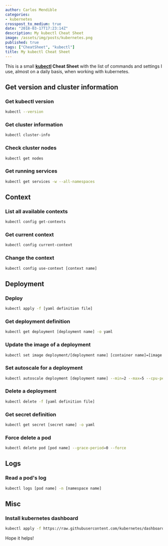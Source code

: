 ```yaml
---
author: Carlos Mendible
categories:
- kubernetes
crosspost_to_medium: true
date: "2018-03-17T17:23:14Z"
description: My kubectl Cheat Sheet
image: /assets/img/posts/kubernetes.png
published: true
tags: ["CheatSheet", "kubectl"]
title: My kubectl Cheat Sheet
---
```

This is a small **[kubectl](https://kubernetes.io/docs/reference/kubectl/overview/) Cheat Sheet** with the list of commands and settings I use, almost on a daily basis, when working with kubernetes.

## Get version and cluster information

### Get kubectl version

``` bash
kubectl --version
```

### Get cluster information

``` bash
kubectl cluster-info
```

### Check cluster nodes

``` bash
kubectl get nodes
```

### Get running services

``` bash
kubectl get services -w --all-namespaces
```

## Context

### List all available contexts

``` bash
kubectl config get-contexts
```

### Get current context

``` bash
kubectl config current-context
```

### Change the context

``` bash
kubectl config use-context [context name]
```

## Deployment

### Deploy

``` bash
kubectl apply -f [yaml definition file]
```

### Get deployment definition

``` bash
kubectl get deployment [deployment name] -o yaml
```

### Update the image of a deployment

``` bash
kubectl set image deployment/[deployment name] [container name]=[image tag]
```

### Set autoscale for a deployment

``` bash
kubectl autoscale deployment [deployment name] --min=2 --max=5 --cpu-percent=80
```

### Delete a deployment

``` bash
kubectl delete -f [yaml definition file]
```

### Get secret definition

``` bash
kubectl get secret [secret name] -o yaml
```

### Force delete a pod

``` bash
kubectl delete pod [pod name] --grace-period=0 --force
```

## Logs

### Read a pod's log

``` bash
kubectl logs [pod name] -n [namespace name]
```

## Misc

### Install kubernetes dashboard

``` bash
kubectl apply -f https://raw.githubusercontent.com/kubernetes/dashboard/master/src/deploy/recommended/kubernetes-dashboard.yaml
```

Hope it helps!